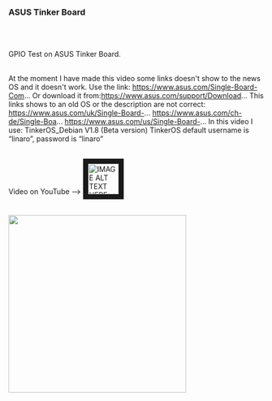<h3>ASUS Tinker Board</h3>
</br>
</br>

GPIO Test on ASUS Tinker Board.
</br>
</br>

At the moment I have made this video some links doesn't show to the news OS and it doesn't work. Use the link: https://www.asus.com/Single-Board-Com... Or download it from:https://www.asus.com/support/Download... This links shows to an old OS or the description are not correct: https://www.asus.com/uk/Single-Board-... https://www.asus.com/ch-de/Single-Boa... https://www.asus.com/us/Single-Board-... In this video I use: TinkerOS_Debian V1.8 (Beta version) TinkerOS default username is “linaro”, password is “linaro”
</br>
</br>


Video on YouTube --> <a href="https://youtu.be/YrMqdiYJ7MA" target="_blank">
 <img src="https://user-images.githubusercontent.com/36192933/50377674-d0e70800-0621-11e9-9848-b41b02b2e1ac.png" alt="IMAGE ALT TEXT HERE" width="60" border="10" />
</a>
</br>
</br>

<img src="https://user-images.githubusercontent.com/36192933/50406661-14c84180-07c9-11e9-8685-73550dbbd438.png" width="350">
